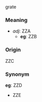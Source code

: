 grate
### Meaning
+ _adj_: ZZA
    + __eg__: ZZB

### Origin

ZZC

### Synonym

__eg__: ZZD

+ ZZE


